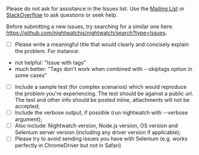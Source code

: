 Please do not ask for assistance in the Issues list. Use the [Mailing List](https://groups.google.com/forum/#!forum/nightwatchjs) or [StackOverflow](http://stackoverflow.com/questions/tagged/nightwatch.js) to ask questions or seek help. 

Before submitting a new issues, try searching for a similar one here: https://github.com/nightwatchjs/nightwatch/search?type=Issues.

- [ ] Please write a meaningful title that would clearly and concisely explain the problem. For instance:
- not helpful: "Issue with tags"
- much better: "Tags don't work when combined with --skiptags option in some cases"
- [ ] Include a sample test (for complex scenarios) which would reproduce the problem you're experiencing. The test should be against a public url. The test and other info should be posted inline, attachments will not be accepted;
- [ ] Include the verbose output, if possible (run nightwatch with --verbose argument);
- [ ] Also include: Nightwatch version, Node.js version, OS version and Selenium server version (including any driver version if applicable);
- [ ] Please try to avoid sending issues you have with Selenium (e.g. works perfectly in ChromeDriver but not in Safari)
